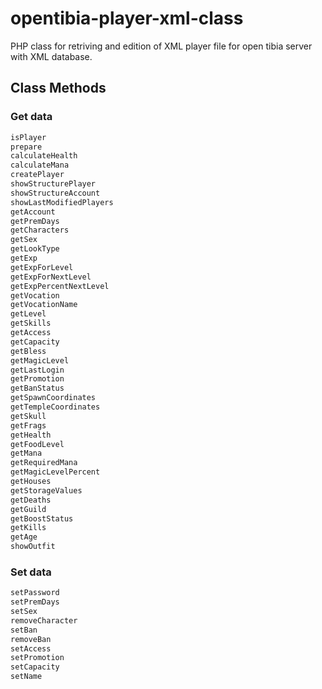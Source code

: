 # opentibia-player-xml-class

PHP class for retriving and edition of XML player file for open tibia server with XML database.

## Class Methods

### Get data

```php
isPlayer
prepare
calculateHealth
calculateMana
createPlayer
showStructurePlayer
showStructureAccount
showLastModifiedPlayers
getAccount
getPremDays
getCharacters
getSex
getLookType
getExp
getExpForLevel
getExpForNextLevel
getExpPercentNextLevel
getVocation
getVocationName
getLevel
getSkills
getAccess
getCapacity
getBless
getMagicLevel
getLastLogin
getPromotion
getBanStatus
getSpawnCoordinates
getTempleCoordinates
getSkull
getFrags
getHealth
getFoodLevel
getMana
getRequiredMana
getMagicLevelPercent
getHouses
getStorageValues
getDeaths
getGuild
getBoostStatus
getKills
getAge
showOutfit

```

### Set data

```php
setPassword
setPremDays
setSex
removeCharacter
setBan
removeBan
setAccess
setPromotion
setCapacity
setName

```
